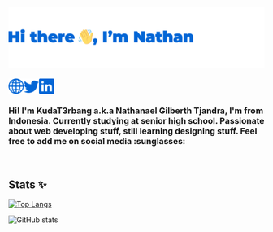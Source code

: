 ![header](asset/header.png)
---
[<img align="left" src='https://github.com/KudaT3rbang/KudaT3rbang/blob/main/asset/website.svg' alt='twitter' height='30'>](https://kudat3rbang.github.io/)
[<img align="center" src='https://github.com/KudaT3rbang/KudaT3rbang/blob/main/asset/linkedin.svg' alt='linkedin' height='30'>](https://www.linkedin.com/in/nathanael-gilberth-798121201/) 
[<img align="left" src='https://github.com/KudaT3rbang/KudaT3rbang/blob/main/asset/twitter.svg' alt='twitter' height='30'>](https://twitter.com/kudat3rbang)
<h3 align="left">Hi! I'm KudaT3rbang a.k.a  Nathanael Gilberth Tjandra, I'm from Indonesia. Currently studying at senior high school. Passionate about web developing stuff, still learning designing stuff. Feel free to add me on social media :sunglasses:</h3><br />

## Stats :sparkles:

[![Top Langs](https://github-readme-stats.vercel.app/api/top-langs/?username=KudaT3rbang&theme=nord)](https://github.com/anuraghazra/github-readme-stats)
<br />

![GitHub stats](https://github-readme-stats.vercel.app/api?username=KudaT3rbang&show_icons=true&theme=nord)  




